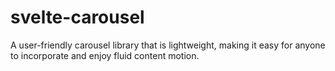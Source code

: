 # svelte-carousel
A user-friendly carousel library that is lightweight, making it easy for anyone to incorporate and enjoy fluid content motion.
